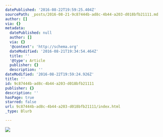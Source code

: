 ```yaml
---
datePublished: '2016-08-22T19:59:25.404Z'
sourcePath: _posts/2016-08-21-9c87444b-ad8c-4b44-a203-d018bfb21111.md
author: []
via: {}
metadata:
  datePublished: null
  author: []
  via: {}
  '@context': 'http://schema.org'
  dateModified: '2016-08-21T19:34:54.464Z'
  title: ''
  '@type': Article
  publisher: {}
  description: ''
dateModified: '2016-08-22T19:59:24.926Z'
title: ''
id: 9c87444b-ad8c-4b44-a203-d018bfb21111
publisher: {}
description: ''
hasPage: true
starred: false
url: 9c87444b-ad8c-4b44-a203-d018bfb21111/index.html
_type: Blurb

---
```

![](https://the-grid-user-content.s3-us-west-2.amazonaws.com/65cba05e-e53e-41e2-821c-b915f885c536.jpg)